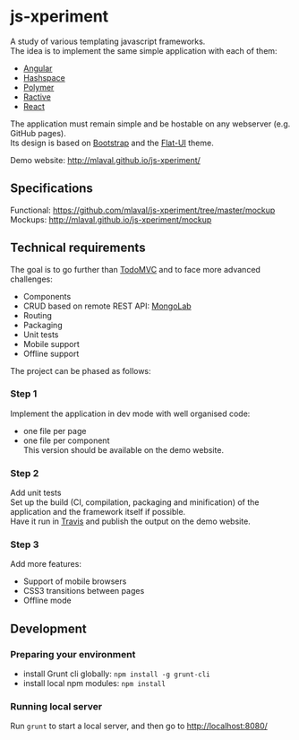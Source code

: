 js-xperiment
============
A study of various templating javascript frameworks.  
The idea is to implement the same simple application with each of them:
- [Angular](http://angularjs.org/)
- [Hashspace](https://github.com/ariatemplates/hashspace)
- [Polymer](http://www.polymer-project.org/)
- [Ractive](http://www.ractivejs.org/)
- [React](http://facebook.github.io/react/index.html)
  
The application must remain simple and be hostable on any webserver (e.g. GitHub pages).  
Its design is based on [Bootstrap](http://getbootstrap.com/) and the [Flat-UI](http://designmodo.github.io/Flat-UI/) theme.  
  
Demo website: http://mlaval.github.io/js-xperiment/  

## Specifications ##
Functional: https://github.com/mlaval/js-xperiment/tree/master/mockup  
Mockups: http://mlaval.github.io/js-xperiment/mockup  

## Technical requirements ##
The goal is to go further than [TodoMVC](http://todomvc.com/) and to face more advanced challenges:
- Components
- CRUD based on remote REST API: [MongoLab](https://mongolab.com/)
- Routing
- Packaging
- Unit tests
- Mobile support
- Offline support

The project can be phased as follows:

### Step 1 ###
Implement the application in dev mode with well organised code:
- one file per page
- one file per component  
This version should be available on the demo website.

### Step 2 ###
Add unit tests  
Set up the build (CI, compilation, packaging and minification) of the application and the framework itself if possible.  
Have it run in [Travis](https://travis-ci.org/) and publish the output on the demo website.

### Step 3 ###
Add more features:
- Support of mobile browsers
- CSS3 transitions between pages
- Offline mode

## Development

### Preparing your environment

- install Grunt cli globally: `npm install -g grunt-cli`
- install local npm modules: `npm install`

### Running local server
Run `grunt` to start a local server, and then go to [http://localhost:8080/](http://localhost:8080/)
